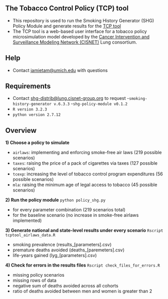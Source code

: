 ## The Tobacco Control Policy (TCP) tool
- This repository is used to run the Smoking History Generator (SHG) Policy Module and generate results for the [TCP tool](http://www.tobaccopolicyeffects.org)
- The TCP tool is a web-based user interface for a tobacco policy microsimulation model developed by the [Cancer Intervention and Surveillance Modeling Network (CISNET)](http://cisnet.cancer.gov) Lung consortium. 

## Help
- Contact jamietam@umich.edu with questions

## Requirements
- Contact shg-distrib@lung.cisnet-group.org to request
  -`smoking-history-generator v.6.3.3` 
  -`shg-policy-module v0.1.2`
- `R version 3.2.3`
- `python version 2.7.12`

## Overview
<strong>1) Choose a policy to simulate</strong>
  - `airlaws`: implementing and enforcing smoke-free air laws (219 possible scenarios)
  - `taxes`: raising the price of a pack of cigarettes via taxes (127 possible scenarios)
  - `tcexp`: increasing the level of tobacco control program expenditures (56 possible scenarios)
  - `mla`: raising the minimum age of legal access to tobacco (45 possible scenarios)

<strong>2) Run the policy module</strong> `python policy_shg.py`
  - for every parameter combination (219 scenarios total)
  - for the baseline scenario (no increase in smoke-free airlaws implemented)
  

<strong>3) Generate national and state-level results under every scenario</strong> `Rscript tcptool_airlaws_data.R`
  - smoking prevalence (results_[parameters].csv)
  - premature deaths avoided (deaths_[paremeters].csv)
  - life-years gained (lyg_[parameters].csv)
  

<strong>4) Check for errors in the results files</strong> `Rscript check_files_for_errors.R`
  - missing policy scenarios
  - missing rows of data
  - negative sum of deaths avoided across all cohorts
  - ratio of deaths avoided between men and women is greater than 2
